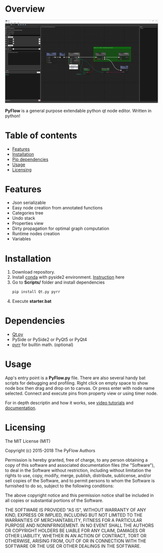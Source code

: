 

# Overview
<p align="center">
  <img src="PyFlow/resources/PyFlow.jpg">
</p>

**PyFlow** is a general purpose extendable python qt node editor. Written in python!

# Table of contents
- [Features](#features)
- [Installation](#installation)
- [Pip dependencies](#dependencies)
- [Usage](#usage)
- [Licensing](#licensing)

# Features
- Json serializable
- Easy node creation from annotated functions
- Categories tree
- Undo stack
- Properties view
- Dirty propagation for optimal graph computation
- Runtime nodes creation
- Variables

# Installation
1. Download repository.
2. Install [conda](https://conda.io/docs/)  with pyside2 environment. [Instruction](https://fredrikaverpil.github.io/2017/08/28/pyside2-easy-install/) here
3. Go to **Scripts/** folder and install dependencies
	```bash
	pip install Qt.py pyrr
	```
4. Execute **starter.bat**


# Dependencies
- [Qt.py](https://github.com/mottosso/Qt.py)
- PySide or PySide2 or PyQt5 or PyQt4
- [pyrr](https://github.com/adamlwgriffiths/Pyrr) for builtin math. (optional)

# Usage
App's entry point is a **PyFlow.py** file. There are also several handy bat scripts for debugging and profiling.
Right click on empty space to show node box then drag and drop on to canvas. Or press enter with node name selected.
Connect and execute pins from property view or using timer node.

For in depth descriptin and how it works, see [video tutorials](http://blank.org/) and [documentation](https://ilgarlunin.github.io/PyFlow/html/index.html).

# Licensing
The MIT License (MIT)

Copyright (c) 2015-2018 The PyFlow Authors

Permission is hereby granted, free of charge, to any person obtaining a copy
of this software and associated documentation files (the "Software"), to deal
in the Software without restriction, including without limitation the rights
to use, copy, modify, merge, publish, distribute, sublicense, and/or sell
copies of the Software, and to permit persons to whom the Software is
furnished to do so, subject to the following conditions:

The above copyright notice and this permission notice shall be included in
all copies or substantial portions of the Software.

THE SOFTWARE IS PROVIDED "AS IS", WITHOUT WARRANTY OF ANY KIND, EXPRESS OR
IMPLIED, INCLUDING BUT NOT LIMITED TO THE WARRANTIES OF MERCHANTABILITY,
FITNESS FOR A PARTICULAR PURPOSE AND NONINFRINGEMENT. IN NO EVENT SHALL THE
AUTHORS OR COPYRIGHT HOLDERS BE LIABLE FOR ANY CLAIM, DAMAGES OR OTHER
LIABILITY, WHETHER IN AN ACTION OF CONTRACT, TORT OR OTHERWISE, ARISING FROM,
OUT OF OR IN CONNECTION WITH THE SOFTWARE OR THE USE OR OTHER DEALINGS IN
THE SOFTWARE.
